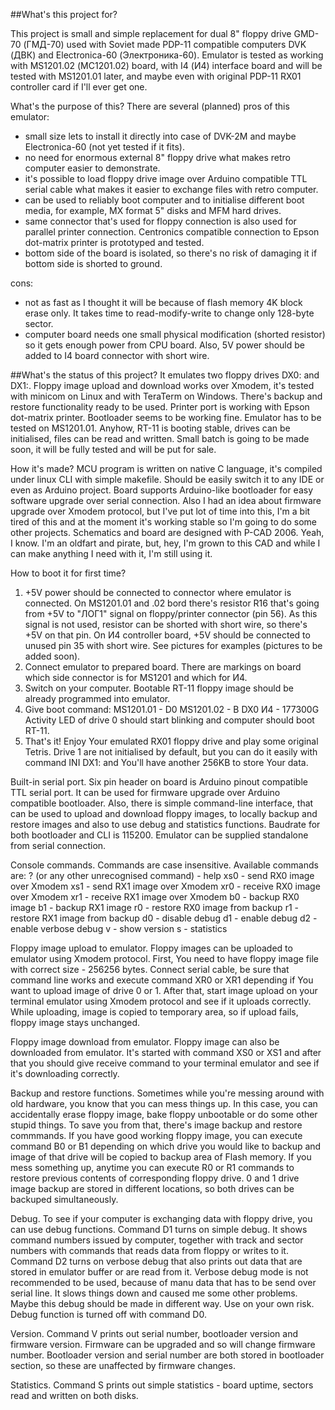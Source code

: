 ##What's this project for?

This project is small and simple replacement for dual 8" floppy drive GMD-70 (ГМД-70) used with Soviet made PDP-11 compatible computers DVK (ДВК) and Electronica-60 (Электроника-60). Emulator is tested as working with MS1201.02 (МС1201.02) board, with I4 (И4) interface board and will be tested with MS1201.01 later, and maybe even with original PDP-11 RX01 controller card if I'll ever get one.

What's the purpose of this? There are several (planned) pros of this emulator:
- small size lets to install it directly into case of DVK-2M and maybe Electronica-60 (not yet tested if it fits).
- no need for enormous external 8" floppy drive what makes retro computer easier to demonstrate.
- it's possible to load floppy drive image over Arduino compatible TTL serial cable what makes it easier to exchange files with retro computer.
-  can be used to reliably boot computer and to initialise different boot media, for example, MX format 5" disks and MFM hard drives.
-  same connector that's used for floppy connection is also used for parallel printer connection. Centronics compatible connection to Epson dot-matrix printer is prototyped and tested.
- bottom side of the board is isolated, so there's no risk of damaging it if bottom side is shorted to ground.

cons:
- not as fast as I thought it will be because of flash memory 4K block erase only. It takes time to read-modify-write to change only 128-byte sector.
- computer board needs one small physical modification (shorted resistor) so it gets enough power from CPU board. Also, 5V power should be added to I4 board connector with short wire.

##What's the status of this project?
It emulates two floppy drives DX0: and DX1:. Floppy image upload and download works over Xmodem, it's tested with minicom on Linux and with TeraTerm on Windows. There's backup and restore functionality ready to be used. Printer port is working with Epson dot-matrix printer. Bootloader seems to be working fine. Emulator has to be tested on MS1201.01. Anyhow, RT-11 is booting stable, drives can be initialised, files can be read and written. Small batch is going to be made soon, it will be fully tested and will be put for sale.

How it's made? MCU program is written on native C language, it's compiled under linux CLI with simple makefile. Should be easily switch it to any IDE or even as Arduino project. Board supports Arduino-like bootloader for easy software upgrade over serial connection. Also I had an idea about firmware upgrade over Xmodem protocol, but I've put lot of time into this, I'm a bit tired of this and at the moment it's working stable so I'm going to do some other projects. Schematics and board are designed with P-CAD 2006. Yeah, I know. I'm an oldfart and pirate, but, hey, I'm grown to this CAD and while I can make anything I need with it, I'm still using it.

How to boot it for first time?
1. +5V power should be connected to connector where emulator is connected. On MS1201.01 and .02 bord there's resistor R16 that's going from +5V to "ЛОГ1" signal on floppy/printer connector (pin 56). As this signal is not used, resistor can be shorted with short wire, so there's +5V on that pin.
On И4 controller board, +5V should be connected to unused pin 35 with short wire. See pictures for examples (pictures to be added soon).  
2. Connect emulator to prepared board. There are markings on board which side connector is for MS1201 and which for И4.
3. Switch on your computer. Bootable RT-11 floppy image should be already programmed into emulator.
4. Give boot command:
    MS1201.01 - D0
    MS1201.02 - B DX0
    И4 - 177300G
   Activity LED of drive 0 should start blinking and computer should boot RT-11.
5. That's it! Enjoy Your emulated RX01 floppy drive and play some original Tetris. Drive 1 are not initialised by default, but you can do it easily with command INI DX1: and You'll have another 256KB to store Your data.

Built-in serial port.
Six pin header on board is Arduino pinout compatible TTL serial port. It can be used for firmware upgrade over Arduino compatible bootloader. Also, there is simple command-line interface, that can be used to upload and download floppy images, to locally backup and restore images and also to use debug and statistics functions. Baudrate for both bootloader and CLI is 115200. Emulator can be supplied standalone from serial connection.

Console commands.
Commands are case insensitive. Available commands are:
? (or any other unrecognised command) - help
xs0 - send RX0 image over Xmodem
xs1 - send RX1 image over Xmodem
xr0 - receive RX0 image over Xmodem
xr1 - receive RX1 image over Xmodem
b0 - backup RX0 image
b1 - backup RX1 image
r0 - restore RX0 image from backup
r1 - restore RX1 image from backup
d0 - disable debug
d1 - enable debug
d2 - enable verbose debug
v - show version
s - statistics

Floppy image upload to emulator.
Floppy images can be uploaded to emulator using Xmodem protocol. First, You need to have floppy image file with correct size - 256256 bytes. Connect serial cable, be sure that command line works and execute command XR0 or XR1 depending if You want to upload image of drive 0 or 1. After that, start image upload on your terminal emulator using Xmodem protocol and see if it uploads correctly. While uploading, image is copied to temporary area, so if upload fails, floppy image stays unchanged.

Floppy image download from emulator.
Floppy image can also be downloaded from emulator. It's started with command XS0 or XS1 and after that you should give receive command to your terminal emulator and see if it's downloading correctly.

Backup and restore functions.
Sometimes while you're messing around with old hardware, you know that you can mess things up. In this case, you can accidentally erase floppy image, bake floppy unbootable or do some other stupid things. To save you from that, there's image backup and restore commmands. If you have good working floppy image, you can execute command B0 or B1 depending on which drive you would like to backup and image of that drive will be copied to backup area of Flash memory. If you mess something up, anytime you can execute R0 or R1 commands to restore previous contents of corresponding floppy drive. 0 and 1 drive image backup are stored in different locations, so both drives can be backuped simultaneously.

Debug.
To see if your computer is exchanging data with floppy drive, you can use debug functions. Command D1 turns on simple debug. It shows command numbers issued by computer, together with track and sector numbers with commands that reads data from floppy or writes to it. Command D2 turns on verbose debug that also prints out data that are stored in emulator buffer or are read from it. Verbose debug mode is not recommended to be used, because of manu data that has to be send over serial line. It slows things down and caused me some other problems. Maybe this debug should be made in different way. Use on your own risk.
Debug function is turned off with command D0.

Version.
Command V prints out serial number, bootloader version and firmware version. Firmware can be upgraded and so will change firmware number. Bootloader version and serial number are both stored in bootloader section, so these are unaffected by firmware changes.

Statistics.
Command S prints out simple statistics - board uptime, sectors read and written on both disks.
